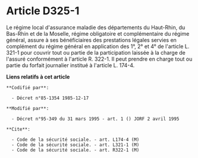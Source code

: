 # Article D325-1

Le régime local d'assurance maladie des départements du Haut-Rhin, du Bas-Rhin et de la Moselle, régime obligatoire et
complémentaire du régime général, assure à ses bénéficiaires des prestations légales servies en complément du régime général
en application des 1°, 2° et 4° de l'article L. 321-1 pour couvrir tout ou partie de la participation laissée à la charge de
l'assuré conformément à l'article R. 322-1. Il peut prendre en charge tout ou partie du forfait journalier institué à
l'article L. 174-4.

**Liens relatifs à cet article**

	**Codifié par**:

	  - Décret n°85-1354 1985-12-17

	**Modifié par**:

	  - Décret n°95-349 du 31 mars 1995 - art. 1 () JORF 2 avril 1995

	**Cite**:

	  - Code de la sécurité sociale. - art. L174-4 (M)
	  - Code de la sécurité sociale. - art. L321-1 (M)
	  - Code de la sécurité sociale. - art. R322-1 (M)
